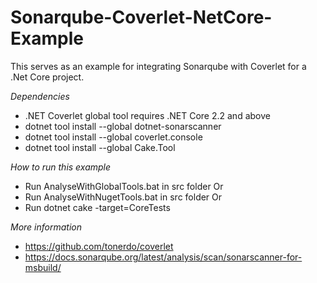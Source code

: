 # Sonarqube-Coverlet-NetCore-Example
This serves as an example for integrating Sonarqube with Coverlet for a .Net Core project.

*Dependencies*

- .NET Coverlet global tool requires .NET Core 2.2 and above
- dotnet tool install --global dotnet-sonarscanner
- dotnet tool install --global coverlet.console
- dotnet tool install --global Cake.Tool

*How to run this example*

- Run AnalyseWithGlobalTools.bat in src folder Or
- Run AnalyseWithNugetTools.bat in src folder Or
- Run dotnet cake -target=CoreTests

*More information*

- https://github.com/tonerdo/coverlet
- https://docs.sonarqube.org/latest/analysis/scan/sonarscanner-for-msbuild/
